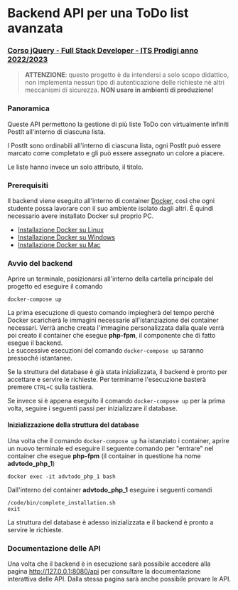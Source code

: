 # Backend API per una ToDo list avanzata

### [Corso jQuery - Full Stack Developer - ITS Prodigi anno 2022/2023](https://www.itsprodigi.it/corsi/full-stack-developer/)

> **ATTENZIONE**: questo progetto è da intendersi a solo scopo didattico, non implementa nessun tipo di autenticazione delle richieste nè altri meccanismi di sicurezza. **NON usare in ambienti di produzione!**

### Panoramica
Queste API permettono la gestione di più liste ToDo con virtualmente infiniti PostIt all'interno di ciascuna lista.

I PostIt sono ordinabili all'interno di ciascuna lista, ogni PostIt può essere marcato come completato e gli può essere assegnato un colore a piacere.

Le liste hanno invece un solo attributo, il titolo.

### Prerequisiti
Il backend viene eseguito all'interno di container [Docker](https://www.docker.com/), così che ogni studente possa lavorare con il suo ambiente isolato dagli altri. È quindi necessario avere installato Docker sul proprio PC.
- [Installazione Docker su Linux](https://docs.docker.com/desktop/install/linux-install/)
- [Installazione Docker su Windows](https://docs.docker.com/desktop/install/windows-install/)
- [Installazione Docker su Mac](https://docs.docker.com/desktop/install/mac-install/)

### Avvio del backend
Aprire un terminale, posizionarsi all'interno della cartella principale del progetto ed eseguire il comando
```shell
docker-compose up
```

La prima esecuzione di questo comando impiegherà del tempo perché Docker scaricherà le immagini necessarie all'istanziazione dei container necessari. Verrà anche creata l'immagine personalizzata dalla quale verrà poi creato il container che esegue **php-fpm**, il componente che di fatto esegue il backend.\
Le successive esecuzioni del comando `docker-compose up` saranno pressoché istantanee.

Se la struttura del database è già stata inizializzata, il backend è pronto per accettare e servire le richieste. Per terminarne l'esecuzione basterà premere `CTRL+C` sulla tastiera.

Se invece si è appena eseguito il comando `docker-compose up` per la prima volta, seguire i seguenti passi per inizializzare il database.

#### Inizializzazione della struttura del database
Una volta che il comando `docker-compose up` ha istanziato i container, aprire un nuovo terminale ed eseguire il seguente comando per "entrare" nel container che esegue **php-fpm** (il container in questione ha nome **advtodo_php_1**)
```shell
docker exec -it advtodo_php_1 bash
```

Dall'interno del container **advtodo_php_1** eseguire i seguenti comandi
```shell
/code/bin/complete_installation.sh
exit
```

La struttura del database è adesso inizializzata e il backend è pronto a servire le richieste.

### Documentazione delle API
Una volta che il backend è in esecuzione sarà possibile accedere alla pagina http://127.0.0.1:8080/api per consultare la documentazione interattiva delle API. Dalla stessa pagina sarà anche possibile provare le API.